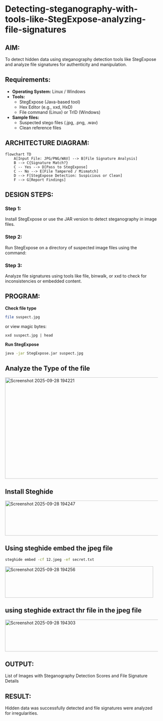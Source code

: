 # Detecting-steganography-with-tools-like-StegExpose-analyzing-file-signatures
## AIM:
To detect hidden data using steganography detection tools like StegExpose and analyze file signatures for authenticity and manipulation.
## Requirements:
- **Operating System:** Linux / Windows
- **Tools:**
    - StegExpose (Java-based tool)
    - Hex Editor (e.g., xxd, HxD)
    - File command (Linux) or TrID (Windows)
- **Sample files:**
    - Suspected stego files (.jpg, .png, .wav)
    - Clean reference files
## ARCHITECTURE DIAGRAM:
```mermaid
flowchart TD
    A[Input File: JPG/PNG/WAV] --> B[File Signature Analysis]
    B --> C{Signature Match?}
    C -- Yes --> D[Pass to StegExpose]
    C -- No --> E[File Tampered / Mismatch]
    D --> F[StegExpose Detection: Suspicious or Clean]
    F --> G[Report Findings]
```

## DESIGN STEPS:
### Step 1:
Install StegExpose or use the JAR version to detect steganography in image files.

### Step 2:
Run StegExpose on a directory of suspected image files using the command:

### Step 3:
Analyze file signatures using tools like file, binwalk, or xxd to check for inconsistencies or embedded content.

## PROGRAM:
**Check file type**
```bash
file suspect.jpg
```
or view magic bytes:
```
xxd suspect.jpg | head
```
**Run StegExpose**
```bash
java -jar StegExpose.jar suspect.jpg
```

## Analyze the Type of the file


<img width="723" height="333" alt="Screenshot 2025-09-28 194221" src="https://github.com/user-attachments/assets/a3e73153-8c29-45e5-a7e4-b1a6088ed269" />


## Install Steghide 

<img width="682" height="115" alt="Screenshot 2025-09-28 194247" src="https://github.com/user-attachments/assets/c567b810-084b-43e3-b5df-a161c7f37f24" />

## Using steghide embed the jpeg file

```bash
steghide embed -cf 12.jpeg -ef secret.txt
```


<img width="488" height="103" alt="Screenshot 2025-09-28 194256" src="https://github.com/user-attachments/assets/15e4d859-57ae-4caf-b6d8-af8f303ad1fd" />




## using steghide extract thr file in the jpeg file




<img width="596" height="105" alt="Screenshot 2025-09-28 194303" src="https://github.com/user-attachments/assets/21b288f6-b37a-42a2-88f1-7245be89c4cd" />




## OUTPUT:
List of Images with Steganography Detection Scores and File Signature Details

## RESULT:
Hidden data was successfully detected and file signatures were analyzed for irregularities.
